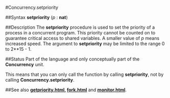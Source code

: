 
#Concurrency.setpriority

##Syntax
**setpriority** (_p_ : **nat**)


##Description
The **setpriority** procedure is used to set the priority of a process in a concurrent program.  This priority cannot  be counted on to guarantee critical access to shared variables.  A smaller value of _p_ means increased speed.  The argument to **setpriority** may be limited to the range 0 to 2**15 - 1.


##Status
Part of the language and only conceptually part of the **Concurrency** unit. 

This means that you can only call the function by calling **setpriority**, not by calling **Concurrency.setpriority**.


##See also
**[getpriority.html](getpriority), [fork.html](fork)** and **[monitor.html](monitor)**.


